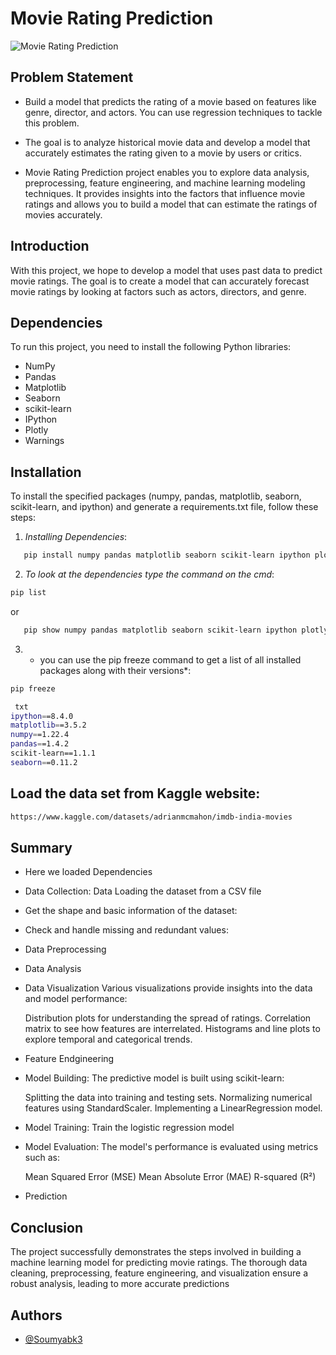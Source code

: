 
# Movie Rating Prediction

![Movie Rating Prediction]("https://github.com/Soumyabk3/CODSOFT/blob/main/Task2%20Codsoft/Images/Movie%20Rating%20Prediction.png)

## Problem Statement

- Build a model that predicts the rating of a movie based on
features like genre, director, and actors. You can use regression
techniques to tackle this problem.

- The goal is to analyze historical movie data and develop a model
that accurately estimates the rating given to a movie by users or
critics.

- Movie Rating Prediction project enables you to explore data
analysis, preprocessing, feature engineering, and machine
learning modeling techniques. It provides insights into the factors
that influence movie ratings and allows you to build a model that
can estimate the ratings of movies accurately.

## Introduction

With this project, we hope to develop a model that uses past data to predict movie ratings. The goal is to create a model that can accurately forecast movie ratings by looking at factors such as actors, directors, and genre.

## Dependencies

To run this project, you need to install the following Python libraries:

- NumPy
- Pandas
- Matplotlib
- Seaborn
- scikit-learn
- IPython
- Plotly
- Warnings



## Installation

To install the specified packages (numpy, pandas, matplotlib, seaborn, scikit-learn, and ipython) and generate a requirements.txt file, follow these steps:


1. *Installing Dependencies*:

```bash
   pip install numpy pandas matplotlib seaborn scikit-learn ipython plotly

```
 
2. *To look at the dependencies type the command on the cmd*:

```bash
pip list

```
or

```bash
   pip show numpy pandas matplotlib seaborn scikit-learn ipython plotly

```

3. * you can use the pip freeze command to get a list of all installed packages along with their versions*:

```bash
pip freeze

```

```bash
 txt
ipython==8.4.0
matplotlib==3.5.2
numpy==1.22.4
pandas==1.4.2
scikit-learn==1.1.1
seaborn==0.11.2
```

## Load the data set from Kaggle website:

```bash
https://www.kaggle.com/datasets/adrianmcmahon/imdb-india-movies

```





## Summary
- Here we loaded Dependencies

- Data Collection: Data Loading the dataset from a CSV file

- Get the shape and basic information of the dataset:

- Check and handle missing and redundant values:

- Data Preprocessing

- Data Analysis

- Data Visualization
    Various visualizations provide insights into the data and model performance:

    Distribution plots for understanding the spread of ratings.
    Correlation matrix to see how features are interrelated.
    Histograms and line plots to explore temporal and categorical trends.

- Feature Endgineering

- Model Building:
    The predictive model is built using scikit-learn:

    Splitting the data into training and testing sets.
    Normalizing numerical features using StandardScaler.
    Implementing a LinearRegression model.

- Model Training:
    Train the logistic regression model

- Model Evaluation:
    The model's performance is evaluated using metrics such as:

    Mean Squared Error (MSE)
    Mean Absolute Error (MAE)
    R-squared (R²)

- Prediction

## Conclusion
The project successfully demonstrates the steps involved in building a machine learning model for predicting movie ratings. The thorough data cleaning, preprocessing, feature engineering, and visualization ensure a robust analysis, leading to more accurate predictions
## Authors

- [@Soumyabk3](https://github.com/Soumyabk3)

